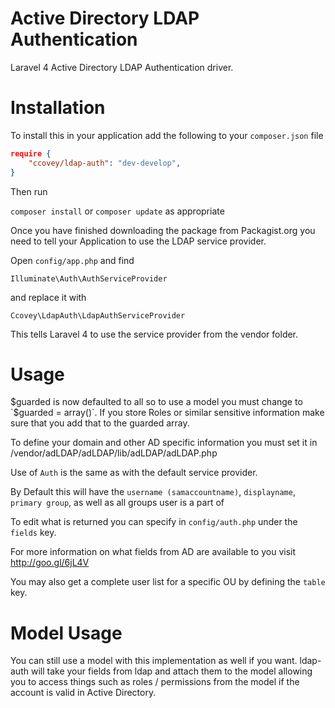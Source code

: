 Active Directory LDAP Authentication
=========

Laravel 4 Active Directory LDAP Authentication driver. 

Installation
============

To install this in your application add the following to your `composer.json` file

```json
require {
	"ccovey/ldap-auth": "dev-develop",
}
```

Then run 

`composer install` or `composer update` as appropriate

Once you have finished downloading the package from Packagist.org you need to tell your Application to use the LDAP service provider.

Open `config/app.php` and find

`Illuminate\Auth\AuthServiceProvider`

and replace it with

`Ccovey\LdapAuth\LdapAuthServiceProvider`

This tells Laravel 4 to use the service provider from the vendor folder.

Usage
======

$guarded is now defaulted to all so to use a model you must change to `$guarded = array()`. If you store Roles or similar sensitive information make sure that you add that to the guarded array.

To define your domain and other AD specific information you must set it in /vendor/adLDAP/adLDAP/lib/adLDAP/adLDAP.php

Use of `Auth` is the same as with the default service provider.

By Default this will have the `username (samaccountname)`, `displayname`, `primary group`, as well as all groups user is a part of

To edit what is returned you can specify in `config/auth.php` under the `fields` key.

For more information on what fields from AD are available to you visit http://goo.gl/6jL4V

You may also get a complete user list for a specific OU by defining the `table` key.

Model Usage
===========

You can still use a model with this implementation as well if you want. ldap-auth will take your fields from ldap and attach them to the model allowing you to access things such as roles / permissions from the model if the account is valid in Active Directory.